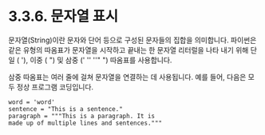 # 3.3.6. 	문자열 표시



문자열\(String\)이란 문자와 단어 등으로 구성된 문자들의 집합을 의미합니다. 파이썬은 같은 유형의 따옴표가 문자열을 시작하고 끝내는 한 문자열 리터럴을 나타 내기 위해 단일 \( '\), 이중 \( "\) 및 삼중 \(' '' ''" "\) 따옴표를 사용합니다.

삼중 따옴표는 여러 줄에 걸쳐 문자열을 연결하는 데 사용됩니다. 예를 들어, 다음은 모두 정상 프로그램 코딩입니다.

```text
word = 'word'
sentence = "This is a sentence."
paragraph = """This is a paragraph. It is
made up of multiple lines and sentences."""
```

